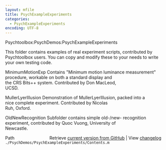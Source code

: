 ```yaml
---
layout: mfile
title: PsychExampleExperiments
categories:
  - PsychExampleExperiments
encoding: UTF-8
---
```


Psychtoolbox:PsychDemos:PsychExampleExperiments  

This folder contains examples of real experiment scripts, contributed by  
Psychtoolbox users. You can copy and modify these to your needs to write  
your own testing code.  


MinimumMotionExp     Contains "Minimum motion luminance measurement"  
                     procedure, workable on both a standard display and  
                     the CRS Bits++ system. Contributed by Don MacLeod,  
                     UCSD.  

MullerLyerIllusion   Demonstration of MullerLyerIllusion, packed into a  
                     nice complete experiment. Contributed by Nicolas  
                     Ruh, Oxford.  

OldNewRecognition    Subfolder contains simple old-/new- recognition  
                     experiment, contributed by Quoc Vuong, University of  
                     Newcastle.  



<div class="code_header" style="text-align:right;">
  <span style="float:left;">Path&nbsp;&nbsp;</span> <span class="counter">Retrieve <a href=
  "https://raw.github.com/Psychtoolbox-3/Psychtoolbox-3/beta/./PsychDemos/PsychExampleExperiments/Contents.m">current version from GitHub</a> | View <a href=
  "https://github.com/Psychtoolbox-3/Psychtoolbox-3/commits/beta/./PsychDemos/PsychExampleExperiments/Contents.m">changelog</a></span>
</div>
<div class="code">
  <code>./PsychDemos/PsychExampleExperiments/Contents.m</code>
</div>
